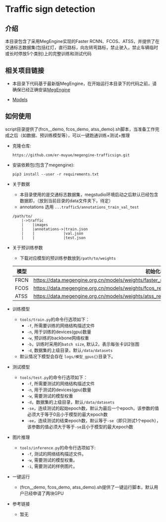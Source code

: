 # Traffic sign detection 

## 介绍

本目录包含了采用MegEngine实现的Faster RCNN、FCOS、ATSS，并提供了在交通标志数据集(包括红灯，直行路标，向左转弯路标，禁止驶入，禁止车辆临时或长时停放5个类别)上的完整训练和测试代码

## 相关项目链接

- 本目录下代码基于最新版MegEngine，在开始运行本目录下的代码之前，请确保已经正确安装[MegEngine](https://github.com/MegEngine/MegEngine)

- [Models](https://github.com/MegEngine/Models/tree/master/official/vision/detection)

## 如何使用

script目录提供了(frcn__demo, fcos_demo, atss_demo).sh脚本，当准备工作完成之后（如数据、预训练模型等），可以一键跑通训练+测试+推理

- 克隆仓库:

  `https://github.com/er-muyue/megengine-trafficsign.git`

- 安装依赖包(包含了megengine):

  `pip3 install --user -r requirements.txt`

- 关于数据
  - 本目录使用的是交通标志数据集，megstudio环境启动之后默认已经包含数据即，（放到当前目录的data文件夹下，待定）
  - annotations 选用 `...traffic5/annotations_train_val_test`
  ```
  /path/to/
      |->traffic
      |    |images
      |    |annotations->|train.json
      |    |             |val.json
      |    |             |test.json
  ```
- 关于预训练参数

  - 下载对应模型的预训练参数放到`/path/to/weights`
  
  | 模型                                 | 初始化参数                            |
  | ---                                 | ---                                 |
  | FRCN     | https://data.megengine.org.cn/models/weights/faster_rcnn_res50_coco_3x_800size_40dot1_8682ff1a.pkl |
  | FCOS     | https://data.megengine.org.cn/models/weights/fcos_res50_coco_3x_800size_42dot2_b16f9c8b.pkl |
  | ATSS     | https://data.megengine.org.cn/models/weights/atss_res50_coco_3x_800size_42dot6_9a92ed8c.pkl |

- 训练模型
  - `tools/train.py`的命令行选项如下：
    - `-f`, 所需要训练的网络结构描述文件
    - `-n`, 用于训练的devices(gpu)数量
    - `-w`, 预训练的backbone网络权重
    - `-b`，训练时采用的`batch size`, 默认2，表示每张卡训2张图
    - `-d`, 数据集的上级目录，默认`/data/datasets`
  - 默认情况下模型会存在 `logs/模型_gpus{}`目录下。

- 测试模型
  - `tools/test.py`的命令行选项如下：
    - `-f`, 所需要测试的网络结构描述文件
    - `-n`, 用于测试的devices(gpu)数量
    - `-w`, 需要测试的模型权重
    - `-d`，数据集的上级目录，默认`/data/datasets`
    - `-se`，连续测试的起始epoch数，默认为最后一个epoch，该参数的值必须大于等于0且小于模型的最大epoch数
    - `-ee`，连续测试的结束epoch数，默认等于`-se`（即只测试1个epoch），该参数的值必须大于等于`-se`且小于模型的最大epoch数

- 图片推理
  - `tools/inference.py`的命令行选项如下:
    - `-f`, 测试的网络结构描述文件。
    - `-w`, 需要测试的模型权重。
    - `-i`, 需要测试的样例图片。

- 一键运行
  - (frcn__demo, fcos_demo, atss_demo).sh提供了一键运行脚本，默认用户已经申请了两块GPU
  
- 参考链接
  - 暂无
